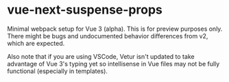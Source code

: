 # vue-next-suspense-props

Minimal webpack setup for Vue 3 (alpha). This is for preview purposes only. There might be bugs and undocumented behavior differences from v2, which are expected.

Also note that if you are using VSCode, Vetur isn't updated to take advantage of Vue 3's typing yet so intellisense in Vue files may not be fully functional (especially in templates).
